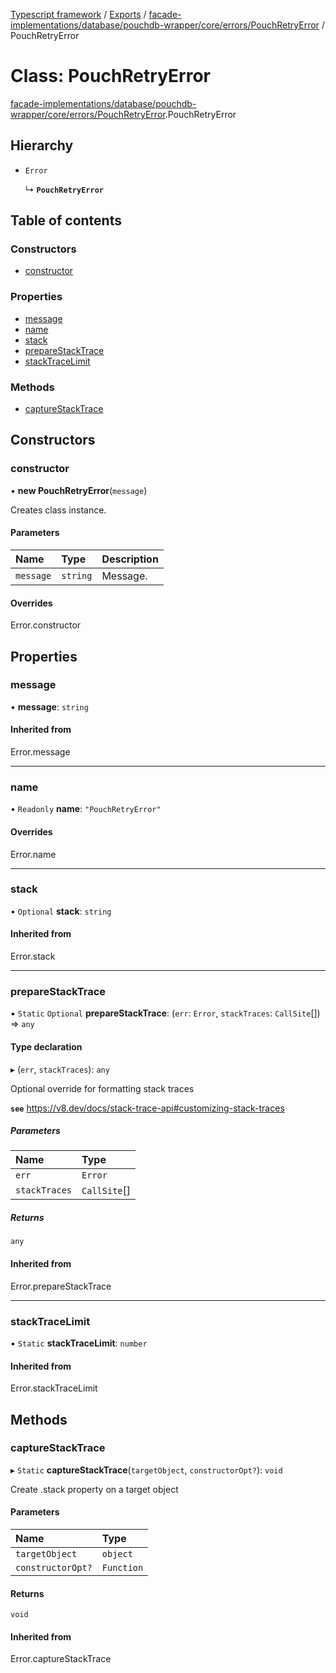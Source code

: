[Typescript framework](../index.md) / [Exports](../modules.md) / [facade-implementations/database/pouchdb-wrapper/core/errors/PouchRetryError](../modules/facade_implementations_database_pouchdb_wrapper_core_errors_PouchRetryError.md) / PouchRetryError

# Class: PouchRetryError

[facade-implementations/database/pouchdb-wrapper/core/errors/PouchRetryError](../modules/facade_implementations_database_pouchdb_wrapper_core_errors_PouchRetryError.md).PouchRetryError

## Hierarchy

- `Error`

  ↳ **`PouchRetryError`**

## Table of contents

### Constructors

- [constructor](facade_implementations_database_pouchdb_wrapper_core_errors_PouchRetryError.PouchRetryError.md#constructor)

### Properties

- [message](facade_implementations_database_pouchdb_wrapper_core_errors_PouchRetryError.PouchRetryError.md#message)
- [name](facade_implementations_database_pouchdb_wrapper_core_errors_PouchRetryError.PouchRetryError.md#name)
- [stack](facade_implementations_database_pouchdb_wrapper_core_errors_PouchRetryError.PouchRetryError.md#stack)
- [prepareStackTrace](facade_implementations_database_pouchdb_wrapper_core_errors_PouchRetryError.PouchRetryError.md#preparestacktrace)
- [stackTraceLimit](facade_implementations_database_pouchdb_wrapper_core_errors_PouchRetryError.PouchRetryError.md#stacktracelimit)

### Methods

- [captureStackTrace](facade_implementations_database_pouchdb_wrapper_core_errors_PouchRetryError.PouchRetryError.md#capturestacktrace)

## Constructors

### constructor

• **new PouchRetryError**(`message`)

Creates class instance.

#### Parameters

| Name | Type | Description |
| :------ | :------ | :------ |
| `message` | `string` | Message. |

#### Overrides

Error.constructor

## Properties

### message

• **message**: `string`

#### Inherited from

Error.message

___

### name

• `Readonly` **name**: ``"PouchRetryError"``

#### Overrides

Error.name

___

### stack

• `Optional` **stack**: `string`

#### Inherited from

Error.stack

___

### prepareStackTrace

▪ `Static` `Optional` **prepareStackTrace**: (`err`: `Error`, `stackTraces`: `CallSite`[]) => `any`

#### Type declaration

▸ (`err`, `stackTraces`): `any`

Optional override for formatting stack traces

**`see`** https://v8.dev/docs/stack-trace-api#customizing-stack-traces

##### Parameters

| Name | Type |
| :------ | :------ |
| `err` | `Error` |
| `stackTraces` | `CallSite`[] |

##### Returns

`any`

#### Inherited from

Error.prepareStackTrace

___

### stackTraceLimit

▪ `Static` **stackTraceLimit**: `number`

#### Inherited from

Error.stackTraceLimit

## Methods

### captureStackTrace

▸ `Static` **captureStackTrace**(`targetObject`, `constructorOpt?`): `void`

Create .stack property on a target object

#### Parameters

| Name | Type |
| :------ | :------ |
| `targetObject` | `object` |
| `constructorOpt?` | `Function` |

#### Returns

`void`

#### Inherited from

Error.captureStackTrace
